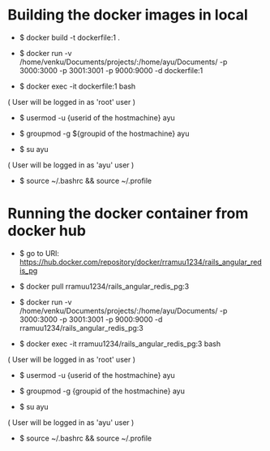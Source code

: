 # Building the docker images in local

* $ docker build -t dockerfile:1 .

* $ docker run -v /home/venku/Documents/projects/:/home/ayu/Documents/ -p 3000:3000 -p 3001:3001 -p 9000:9000 -d dockerfile:1

* $ docker exec -it dockerfile:1 bash 

( User will be logged in as 'root' user )

* $ usermod -u {userid of the hostmachine} ayu

* $ groupmod -g ${groupid of the hostmachine} ayu

* $ su ayu

( User will be logged in as 'ayu' user )

* $ source ~/.bashrc && source ~/.profile

# Running the docker container from docker hub

* $ go to URl: https://hub.docker.com/repository/docker/rramuu1234/rails_angular_redis_pg

* $ docker pull rramuu1234/rails_angular_redis_pg:3

* $ docker run -v /home/venku/Documents/projects/:/home/ayu/Documents/ -p 3000:3000 -p 3001:3001 -p 9000:9000 -d rramuu1234/rails_angular_redis_pg:3

* $ docker exec -it rramuu1234/rails_angular_redis_pg:3 bash 

( User will be logged in as 'root' user )

* $ usermod -u {userid of the hostmachine} ayu

* $ groupmod -g {groupid of the hostmachine} ayu

* $ su ayu

( User will be logged in as 'ayu' user )

* $ source ~/.bashrc && source ~/.profile